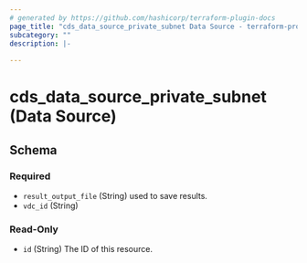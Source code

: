 ```yaml
---
# generated by https://github.com/hashicorp/terraform-plugin-docs
page_title: "cds_data_source_private_subnet Data Source - terraform-provider-cds"
subcategory: ""
description: |-
  
---
```


# cds_data_source_private_subnet (Data Source)





<!-- schema generated by tfplugindocs -->
## Schema

### Required

- `result_output_file` (String) used to save results.
- `vdc_id` (String)

### Read-Only

- `id` (String) The ID of this resource.
